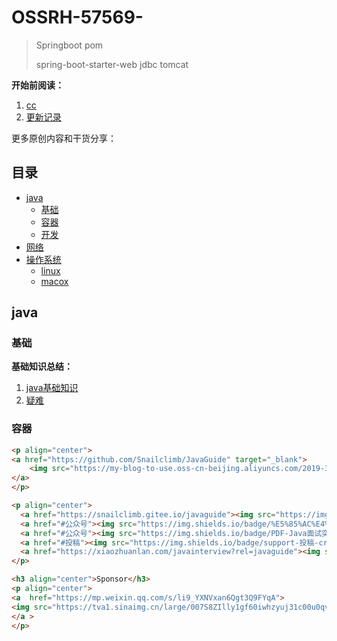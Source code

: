 # OSSRH-57569-
> Springboot pom
>
> spring-boot-starter-web jdbc tomcat

**开始前阅读：** 

1. [cc](./docs/cc.md)
2. [更新记录](./docs/更新记录.md)

更多原创内容和干货分享：

## 目录

- [java](#java)
  - [基础](#基础)
  - [容器](#容器)
  - [开发](#开发)
- [网络](#网络)
- [操作系统](#操作系统)
  - [linux](#linux)
  - [macox](#macox)

## java

### 基础

**基础知识总结：**

1. [java基础知识](./docs/基础知识.md)
2. [疑难](#./docs/疑难.md)

### 容器

```html
<p align="center">
<a href="https://github.com/Snailclimb/JavaGuide" target="_blank">
	<img src="https://my-blog-to-use.oss-cn-beijing.aliyuncs.com/2019-3/logo - 副本.png" width=""/>
</a>
</p>

<p align="center">
  <a href="https://snailclimb.gitee.io/javaguide"><img src="https://img.shields.io/badge/阅读-read-brightgreen.svg" alt="阅读"></a>
  <a href="#公众号"><img src="https://img.shields.io/badge/%E5%85%AC%E4%BC%97%E5%8F%B7-JavaGuide-lightgrey.svg" alt="公众号"></a>
  <a href="#公众号"><img src="https://img.shields.io/badge/PDF-Java面试突击-important.svg" alt="公众号"></a>
  <a href="#投稿"><img src="https://img.shields.io/badge/support-投稿-critical.svg" alt="投稿"></a>
  <a href="https://xiaozhuanlan.com/javainterview?rel=javaguide"><img src="https://img.shields.io/badge/Java-面试指南-important" alt="投稿"></a>
</p>

<h3 align="center">Sponsor</h3>
<p align="center">
<a  href="https://mp.weixin.qq.com/s/li9_YXNVxan6Qgt3Q9FYqA">
<img src="https://tva1.sinaimg.cn/large/007S8ZIlly1gf60iwhzyuj31c00u0qv5.jpg" style="margin: 0 auto;width:400px"/>
</a >
</p>
```

